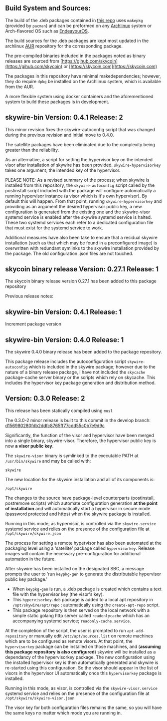 ## Build System and Sources:

The build of the .deb packages contained in [this repo](https://github.com/the-skycoin-project/deb) uses `makepkg` (provided by `pacman`) and can be preformed on any [Archlinux](https://archlinux.org) system or Arch-flavored OS such as [EndeavourOS](https://endeavouros.com/).

The build sources for the .deb packages are kept most updated in the archlinux [AUR](https://aur.archlinux.org) repository for the corresponding package.

The pre-compiled binaries included in the packages noted as binary releases are sourced from [https://gihub.com/skycoin](https://gihub.com/skycoin) or [https://skycoin.com](https://skycoin.com)

The packages in this repository have minimal makedependencies; however, they do require `dpkg` be installed on the Archlinux system, which is available from the AUR.

A more flexible system using docker containers and the aforementioned system to build these packages is in development.

## skywire-bin Version: 0.4.1 Release: 2

This minor revision fixes the skywire-autoconfig script that was changed during the previous revision and initial move to 0.4.0.

The satellite packages have been eliminated due to the complexity being greater than the reliability.

As an alternative, a script for setting the hypervisor key on the intended visor after installation of skywire has been provided. `skywire-hypervisorkey` takes one argument; the intended key of the hypervisor.

PLEASE NOTE:
As a revised summary of the process; when skywire is installed from this repository, the `skywire-autoconfig` script called by the postinstall script included with the package will configure automatically a running hypervisor instance (a visor which is it's own hypervisor). By default this will happen. From that point, running `skywire-hypervisorkey` and providing as an argument the desired hypervisor public key, a new configuration is generated from the existing one and the skywire-visor systemd service is enabled after the skywire systemd service is halted. These two systemd services each refer to a dedicated configuration file that must exist for the systemd service to work.

Additional measures have also been take to ensure that a residual skywire installation (such as that which may be found in a preconfigured image) is overwritten with redundant symlinks to the skywire installation provided by the package. The old configuration .json files are not touched. 

## skycoin binary release Version: 0.27.1 Release: 1

The skycoin binary release version 0.27.1  has been added to this package repository

Previous release notes:
## skywire-bin Version: 0.4.1 Release: 1
Increment package version

## skywire-bin Version: 0.4.0 Release: 1

 The skywire 0.4.0 binary release has been added to the package repository.

 This package release includes the autoconfiguration script `skywire-autoconfig` which is included in the skywire package; however due to the nature of a binary release package, I have not included the `skycache` package-cache server binary or the scripts which rely on skycache. This includes the hypervisor key package generation and distribution method.


## Version: 0.3.0 Release: 2

This release has been statically compiled using `musl`

The 0.3.0-2 minor release is built to this commit in the develop branch:
[d156980280fdb2ddfc8765ff77cdd55c0b7e9d9c](https://github.com/skycoin/skywire/commit/d156980280fdb2ddfc8765ff77cdd55c0b7e9d9c)

Significantly, the function of the visor and hypervisor have been merged into a single binary, skywire-visor.
Therefore, the hypervisor public key is now __a visor public key__.

The `skywire-visor` binary is symlinked to the executable PATH at `/usr/bin/skywire` and may be called with:
```
skywire
```

The new location for the skywire installation and all of its components is:
```
/opt/skywire
```

The changes to the source have package-level counterparts (postinstall, postremove scripts) which automate configuration generation __at the point of installation__ and will automatically start a hypervisor in secure mode (password protected and https) when the skywire package is installed.

Running in this mode, as hypervisor, is controlled via the `skywire.service` systemd service and relies on the presence of the configuration file at `/opt/skywire/skywire.json`

The process for setting a remote hypervisor has also been automated at the packaging level using a 'satellite' package called `hypervisorkey`. Release images will contain the necessary pre-configuration for additional automation in the future.

After skywire has been installed on the designated SBC, a message prompts the user to 'run `keypkg-gen` to generate the distributable hypervisor public key package.'

* When `keypkg-gen` is run, a .deb package is created which contains a text file with the hypervisor key (the visor's key).
* This `hypervisorkey.deb` package is added to a local apt repository in `/opt/skywire/apt/repo` ; automatically using the `create-apt-repo` script.
* This package repository is then served on the local network with a simple static golang http server called `readonlycache` which has an accompanying systemd service; `readonly-cache.service`.

At the completion of the script, the user is prompted to run `apt-add-repository` or manually edit `/etc/apt/sources.list` on remote machines which are to be configured as remote visors. At that point, the `hypervisorkey` package can be installed on those machines, and (**assuming this package repository is also configured**) skywire will be installed as a dependancy of the hypervisorkey package. The new configuration using the installed hypervisor key is then automatically generated and skywire is re-started using this configuration. So the visor should appear in the list of visors in the hypervisor UI automatically once this `hypervisorkey` package is installed.

Running in this mode, as visor, is controlled via the `skywire-visor.service` systemd service and relies on the presence of the configuration file at `/opt/skywire/skywire-visor.json`

The visor key for both configuration files remains the same, so you will have the same keys no matter which mode you are running in.
